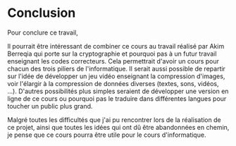# Conclusion
Pour conclure ce travail,

Il pourrait être intéressant de combiner ce cours au travail réalisé par Akim Berreqia qui porte sur la cryptographie et pourquoi pas à un futur travail enseignant les codes correcteurs. Cela permettrait d'avoir un cours pour chacun des trois piliers de l'informatique. Il serait aussi possible de repartir sur l'idée de développer un jeu vidéo enseignant la compression d'images, voir l'élargir à la compression de données diverses (textes, sons, vidéos, ...). D'autres possibilités plus simples seraient de développer une version en ligne de ce cours ou pourquoi pas le traduire dans différentes langues pour toucher un public plus grand.

Malgré toutes les difficultés que j'ai pu rencontrer lors de la réalisation de ce projet, ainsi que toutes les idées qui ont dû être abandonnées en chemin, je pense que ce cours pourra être utile pour le cours d'informatique.